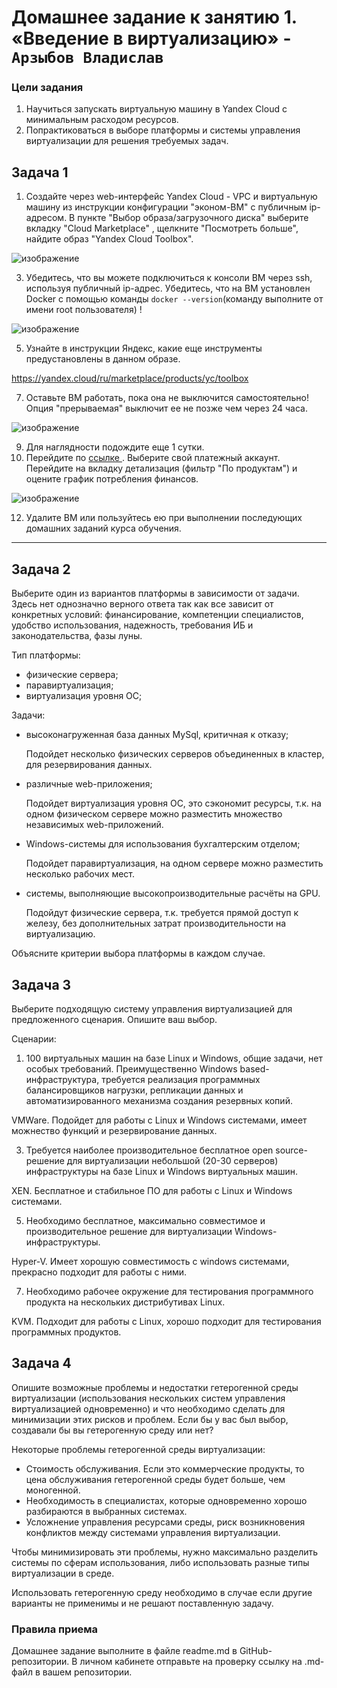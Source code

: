 # Домашнее задание к занятию 1.  «Введение в виртуализацию»  - `Арзыбов Владислав`


### Цели задания
1. Научиться запускать виртуальную машину в Yandex Cloud с минимальным расходом ресурсов.
2. Попрактиковаться в выборе платформы  и системы управления виртуализации для решения требуемых задач.

   
## Задача 1

1. Создайте через web-интерфейс Yandex Cloud - VPC и виртуальную машину из инструкции конфигурации "эконом-ВМ" с публичным ip-адресом. В пункте "Выбор образа/загрузочного диска" выберите вкладку "Cloud Marketplace" , щелкните "Посмотреть больше", найдите образ "Yandex Cloud Toolbox".

![изображение](https://github.com/user-attachments/assets/cdae7cfd-3cae-4abc-be4a-a2ac0e45f50c)

3. Убедитесь, что вы можете подключиться к консоли ВМ через ssh, используя публичный ip-адрес. Убедитесь, что на ВМ установлен Docker с помощью команды ```docker --version```(команду выполните от имени root пользователя) !

![изображение](https://github.com/user-attachments/assets/f7f44838-7297-446c-a699-d95c21e268ee)

5. Узнайте в инструкции Яндекс, какие еще инструменты предустановлены в данном образе.

https://yandex.cloud/ru/marketplace/products/yc/toolbox

7. Оставьте ВМ работать, пока она не выключится самостоятельно! Опция "прерываемая" выключит ее не позже чем через 24 часа.

![изображение](https://github.com/user-attachments/assets/bf451bf3-672d-4d80-92a2-da506356b6e9)

9. Для наглядности подождите еще 1 сутки.
10. Перейдите по [ссылке ](https://console.cloud.yandex.ru/billing?section=accounts). Выберите свой платежный аккаунт. Перейдите на вкладку детализация (фильтр "По продуктам") и оцените график потребления финансов.

![изображение](https://github.com/user-attachments/assets/269fe698-e336-468e-82e6-415c65e75cc3)


12. Удалите ВМ или пользуйтесь ею при выполнении последующих домашних заданий курса обучения.

---


## Задача 2

Выберите один из вариантов платформы в зависимости от задачи. Здесь нет однозначно верного ответа так как все зависит от конкретных условий: финансирование, компетенции специалистов, удобство использования, надежность, требования ИБ и законодательства, фазы луны.

Тип платформы:

- физические сервера;
- паравиртуализация;
- виртуализация уровня ОС;

Задачи:

- высоконагруженная база данных MySql, критичная к отказу;

  Подойдет несколько физических серверов объединенных в кластер, для резервирования данных.

- различные web-приложения;

  Подойдет виртуализация уровня ОС, это сэкономит ресурсы, т.к. на  одном физическом сервере можно разместить множество независимых web-приложений.
  
- Windows-системы для использования бухгалтерским отделом;

  Подойдет паравиртуализация, на одном сервере можно разместить несколько рабочих мест.
  
- системы, выполняющие высокопроизводительные расчёты на GPU.

  Подойдут физические сервера, т.к. требуется прямой доступ к железу, без дополнительных затрат производительности на виртуализацию.

Объясните критерии выбора платформы в каждом случае.

## Задача 3

Выберите подходящую систему управления виртуализацией для предложенного сценария. Опишите ваш выбор.

Сценарии:

1. 100 виртуальных машин на базе Linux и Windows, общие задачи, нет особых требований. Преимущественно Windows based-инфраструктура, требуется реализация программных балансировщиков нагрузки, репликации данных и автоматизированного механизма создания резервных копий.

VMWare. Подойдет для работы с Linux и Windows системами, имеет можнество функций и резервирование данных.

3. Требуется наиболее производительное бесплатное open source-решение для виртуализации небольшой (20-30 серверов) инфраструктуры на базе Linux и Windows виртуальных машин.

XEN. Бесплатное и стабильное ПО для работы с Linux и Windows системами.

5. Необходимо бесплатное, максимально совместимое и производительное решение для виртуализации Windows-инфраструктуры.

Hyper-V. Имеет хорошую совместимость с windows системами, прекрасно подходит для работы с ними.

7. Необходимо рабочее окружение для тестирования программного продукта на нескольких дистрибутивах Linux.

KVM. Подходит для работы с Linux, хорошо подходит для тестирования программных продуктов.    

## Задача 4

Опишите возможные проблемы и недостатки гетерогенной среды виртуализации (использования нескольких систем управления виртуализацией одновременно) и что необходимо сделать для минимизации этих рисков и проблем. Если бы у вас был выбор, создавали бы вы гетерогенную среду или нет?

Некоторые проблемы гетерогенной среды виртуализации:

   - Стоимость обслуживания. Если это коммерческие продукты, то цена обслуживания гетерогенной среды будет больше, чем моногенной.
   - Необходимость в специалистах, которые одновременно хорошо разбираются в выбранных системах.
   - Усложнение управления ресурсами среды, риск возникновения конфликтов между системами управления виртуализации. 

Чтобы минимизировать эти проблемы, нужно максимально разделить системы по сферам использования, либо использовать разные типы виртуализации в среде.

Использовать гетерогенную среду необходимо в случае если другие варианты не применимы и не решают поставленную задачу.

### Правила приема

Домашнее задание выполните в файле readme.md в GitHub-репозитории. В личном кабинете отправьте на проверку ссылку на .md-файл в вашем репозитории.
